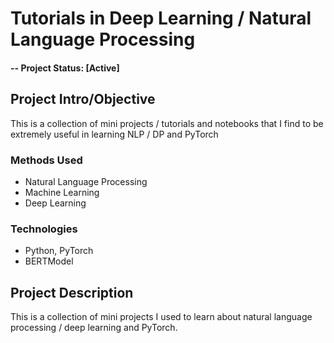 # Tutorials in Deep Learning / Natural Language Processing

#### -- Project Status: [Active]

## Project Intro/Objective

This is a collection of mini projects / tutorials and notebooks that I find to be extremely useful in learning NLP / DP and PyTorch

### Methods Used
* Natural Language Processing
* Machine Learning
* Deep Learning

### Technologies
* Python, PyTorch
* BERTModel

## Project Description

This is a collection of mini projects I used to learn about natural language processing / deep learning and PyTorch.



